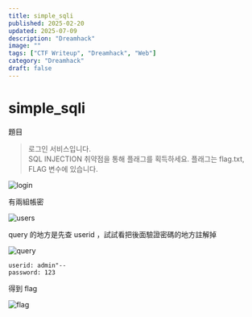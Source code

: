 ```yaml
---
title: simple_sqli
published: 2025-02-20
updated: 2025-07-09
description: "Dreamhack"
image: ""
tags: ["CTF Writeup", "Dreamhack", "Web"]
category: "Dreamhack"
draft: false
---
```


# simple_sqli

題目

> 로그인 서비스입니다.  
> SQL INJECTION 취약점을 통해 플래그를 획득하세요. 플래그는 flag.txt, FLAG 변수에 있습니다.

![login](/assets/dreamhack/simple_sqli/image.png)

有兩組帳密

![users](/assets/dreamhack/simple_sqli/image-1.png)

query 的地方是先查 userid ，試試看把後面驗證密碼的地方註解掉

![query](/assets/dreamhack/simple_sqli/image-2.png)

```
userid: admin"--
password: 123
```

得到 flag

![flag](/assets/dreamhack/simple_sqli/image-3.png)

